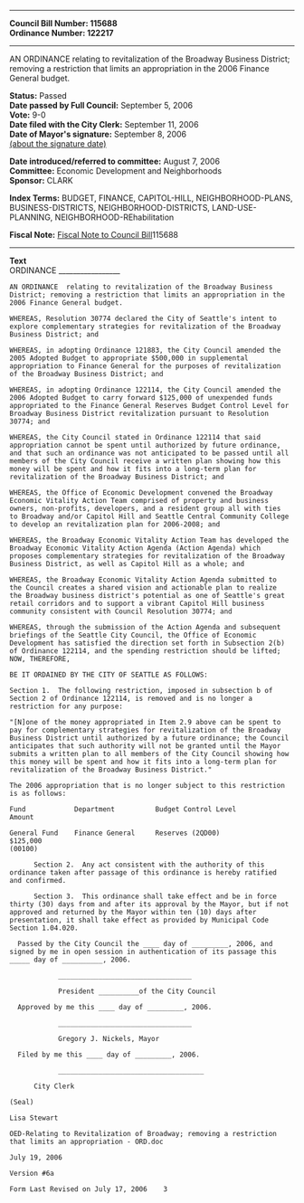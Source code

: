 * * * * *  
  
**Council Bill Number: [](#h0)[](#h2)115688**   
**Ordinance Number: 122217**  
  
* * * * *  
  
AN ORDINANCE relating to revitalization of the Broadway Business District; removing a restriction that limits an appropriation in the 2006 Finance General budget.  
  
**Status:** Passed   
**Date passed by Full Council:** September 5, 2006   
**Vote:** 9-0   
**Date filed with the City Clerk:** September 11, 2006   
**Date of Mayor's signature:** September 8, 2006   
[(about the signature date)](/~public/approvaldate.htm)   
  
  
**Date introduced/referred to committee:** August 7, 2006   
**Committee:** Economic Development and Neighborhoods   
**Sponsor:** CLARK   
  
**Index Terms:** BUDGET, FINANCE, CAPITOL-HILL, NEIGHBORHOOD-PLANS, BUSINESS-DISTRICTS, NEIGHBORHOOD-DISTRICTS, LAND-USE-PLANNING, NEIGHBORHOOD-REhabilitation  
  
**Fiscal Note:** [Fiscal Note to Council Bill](http://clerk.seattle.gov/~public/fnote/115688.htm)[](#h1)[](#h3)115688  
  
* * * * *  
  
**Text**  
    ORDINANCE _________________  
  
    AN ORDINANCE  relating to revitalization of the Broadway Business  
    District; removing a restriction that limits an appropriation in the  
    2006 Finance General budget.  
  
    WHEREAS, Resolution 30774 declared the City of Seattle's intent to  
    explore complementary strategies for revitalization of the Broadway  
    Business District; and  
  
    WHEREAS, in adopting Ordinance 121883, the City Council amended the  
    2005 Adopted Budget to appropriate $500,000 in supplemental  
    appropriation to Finance General for the purposes of revitalization  
    of the Broadway Business District; and  
  
    WHEREAS, in adopting Ordinance 122114, the City Council amended the  
    2006 Adopted Budget to carry forward $125,000 of unexpended funds  
    appropriated to the Finance General Reserves Budget Control Level for  
    Broadway Business District revitalization pursuant to Resolution  
    30774; and  
  
    WHEREAS, the City Council stated in Ordinance 122114 that said  
    appropriation cannot be spent until authorized by future ordinance,  
    and that such an ordinance was not anticipated to be passed until all  
    members of the City Council receive a written plan showing how this  
    money will be spent and how it fits into a long-term plan for  
    revitalization of the Broadway Business District; and  
  
    WHEREAS, the Office of Economic Development convened the Broadway  
    Economic Vitality Action Team comprised of property and business  
    owners, non-profits, developers, and a resident group all with ties  
    to Broadway and/or Capitol Hill and Seattle Central Community College  
    to develop an revitalization plan for 2006-2008; and  
  
    WHEREAS, the Broadway Economic Vitality Action Team has developed the  
    Broadway Economic Vitality Action Agenda (Action Agenda) which  
    proposes complementary strategies for revitalization of the Broadway  
    Business District, as well as Capitol Hill as a whole; and  
  
    WHEREAS, the Broadway Economic Vitality Action Agenda submitted to  
    the Council creates a shared vision and actionable plan to realize  
    the Broadway business district's potential as one of Seattle's great  
    retail corridors and to support a vibrant Capitol Hill business  
    community consistent with Council Resolution 30774; and  
  
    WHEREAS, through the submission of the Action Agenda and subsequent  
    briefings of the Seattle City Council, the Office of Economic  
    Development has satisfied the direction set forth in Subsection 2(b)  
    of Ordinance 122114, and the spending restriction should be lifted;  
    NOW, THEREFORE,  
  
    BE IT ORDAINED BY THE CITY OF SEATTLE AS FOLLOWS:  
  
    Section 1.  The following restriction, imposed in subsection b of  
    Section 2 of Ordinance 122114, is removed and is no longer a  
    restriction for any purpose:  
  
    "[N]one of the money appropriated in Item 2.9 above can be spent to  
    pay for complementary strategies for revitalization of the Broadway  
    Business District until authorized by a future ordinance; the Council  
    anticipates that such authority will not be granted until the Mayor  
    submits a written plan to all members of the City Council showing how  
    this money will be spent and how it fits into a long-term plan for  
    revitalization of the Broadway Business District."  
  
    The 2006 appropriation that is no longer subject to this restriction  
    is as follows:  
  
    Fund            Department          Budget Control Level           Amount  
  
    General Fund    Finance General     Reserves (2QD00)            $125,000  
    (00100)  
  
          Section 2.  Any act consistent with the authority of this  
    ordinance taken after passage of this ordinance is hereby ratified  
    and confirmed.  
  
          Section 3.  This ordinance shall take effect and be in force  
    thirty (30) days from and after its approval by the Mayor, but if not  
    approved and returned by the Mayor within ten (10) days after  
    presentation, it shall take effect as provided by Municipal Code  
    Section 1.04.020.  
  
      Passed by the City Council the ____ day of _________, 2006, and  
    signed by me in open session in authentication of its passage this  
    _____ day of __________, 2006.  
  
                _________________________________  
  
                President __________of the City Council  
  
      Approved by me this ____ day of _________, 2006.  
  
                _________________________________  
  
                Gregory J. Nickels, Mayor  
  
      Filed by me this ____ day of _________, 2006.  
  
                ____________________________________  
  
          City Clerk  
  
    (Seal)  
  
    Lisa Stewart  
  
    OED-Relating to Revitalization of Broadway; removing a restriction  
    that limits an appropriation - ORD.doc  
  
    July 19, 2006  
  
    Version #6a  
  
    Form Last Revised on July 17, 2006    3  
